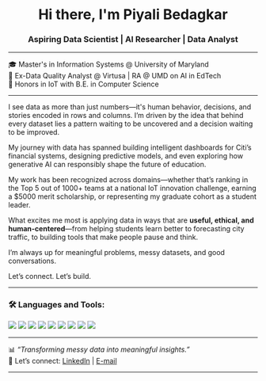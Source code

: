 <h1 align="center">Hi there, I'm Piyali Bedagkar</h1>
<h3 align="center">Aspiring Data Scientist | AI Researcher | Data Analyst</h3>

---

🎓 Master's in Information Systems @ University of Maryland  
🎯 Ex-Data Quality Analyst @ Virtusa | RA @ UMD on AI in EdTech  
📡 Honors in IoT with B.E. in Computer Science  

---

I see data as more than just numbers—it's human behavior, decisions, and stories encoded in rows and columns. I’m driven by the idea that behind every dataset lies a pattern waiting to be uncovered and a decision waiting to be improved.

My journey with data has spanned building intelligent dashboards for Citi’s financial systems, designing predictive models, and even exploring how generative AI can responsibly shape the future of education.

My work has been recognized across domains—whether that’s ranking in the Top 5 out of 1000+ teams at a national IoT innovation challenge, earning a $5000 merit scholarship, or representing my graduate cohort as a student leader.

What excites me most is applying data in ways that are **useful, ethical, and human-centered**—from helping students learn better to forecasting city traffic, to building tools that make people pause and think.

I’m always up for meaningful problems, messy datasets, and good conversations.

Let’s connect. Let’s build.


---

### 🛠️ Languages and Tools:
<p align="left">
  <img src="https://img.shields.io/badge/-Python-blue?logo=python&logoColor=white" />
  <img src="https://img.shields.io/badge/-R-276DC3?logo=r&logoColor=white" />
  <img src="https://img.shields.io/badge/-SQL-003B57?logo=postgresql&logoColor=white" />
  <img src="https://img.shields.io/badge/-Tableau-E97627?logo=tableau&logoColor=white" />
  <img src="https://img.shields.io/badge/-PowerBI-F2C811?logo=powerbi&logoColor=black" />
  <img src="https://img.shields.io/badge/-TensorFlow-FF6F00?logo=tensorflow&logoColor=white" />
  <img src="https://img.shields.io/badge/-PyTorch-EE4C2C?logo=pytorch&logoColor=white" />
  <img src="https://img.shields.io/badge/-Kafka-231F20?logo=apachekafka&logoColor=white" />
  <img src="https://img.shields.io/badge/-Spark-E25A1C?logo=apachespark&logoColor=white" />
</p>

---

📊 *“Transforming messy data into meaningful insights.”*  
💌 Let’s connect: [LinkedIn](https://www.linkedin.com/in/piyalibedagkar) | [E-mail](mailto:piyalibedagkar.pb@gmail.com)

---
